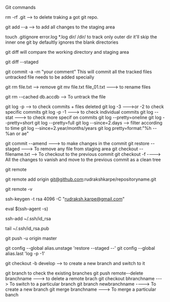 Git commands

rm -rf .git --> to delete traking a got git repo.

git add --a --> to add all changes to the staging area

touch .gitignore
error.log
*.log
dir/
/dir/ to track only outer dir it'll skip the inner one
git by defaultly ignores the blank directories

git diff will compare the working  directory and staging area

git diff --staged

git commit -a -m "your comment"
This will commit all the tracked files 
untracked file needs to be added specially

git rm file.txt --> remove
git mv file.txt file_01.txt ---> to rename files

git rm --cached db.accdb --> To untrack the file

git log -p --> to check commits + files deleted
git log -3 --->or -2 to check specific commits
git log -p -1 ---> to check individual commits
git log --stat ---> to check more specif on commits
git log --pretty=oneline
git log --pretty=short
git log --pretty=full
git log --since=2.days --> filter according to time
git log --since=2.year/months/years
 git log pretty=format:"%h --%an or ae"

git commit --amend  ---> to make changes in the commit
git restore --staged ---> To remove any file from staging area
git checkout --filename.txt --> To checkout to the previous commit
git checkout -f  ----> All the changes to vanish and move to the previous commit
as a clean tree

git remote

git remote add origin git@github.com:rudrakshkarpe/repositoryname.git

git remote -v

ssh-keygen -t rsa 4096 -C "rudraksh.karpe@gmail.com"

 eval $(ssh-agent -s)

ssh-add ~/.ssh/id_rsa

tail ~/.ssh/id_rsa.pub

git push -u origin master

git config --global alias.unstage 'restore --staged --'
git config --global alias.last 'log -p -1'

git checkout -b develop --> to create a new branch and switch to it

git branch to check the existing branches
git push remote--delete branchname ---> to delete a remote brach
git checkout bhranchname ---> To switch to a particular branch
git branch newbranchname ----> To create a new branch
 git merge branchname ---> To merge a particular banch

